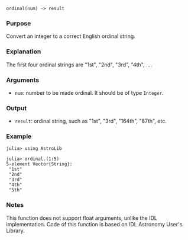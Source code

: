 ```
ordinal(num) -> result
```

### Purpose

Convert an integer to a correct English ordinal string.

### Explanation

The first four ordinal strings are "1st", "2nd", "3rd", "4th", ....

### Arguments

  * `num`: number to be made ordinal. It should be of type `Integer`.

### Output

  * `result`: ordinal string, such as "1st", "3rd", "164th", "87th", etc.

### Example

```jldoctest
julia> using AstroLib

julia> ordinal.(1:5)
5-element Vector{String}:
 "1st"
 "2nd"
 "3rd"
 "4th"
 "5th"
```

### Notes

This function does not support float arguments, unlike the IDL implementation. Code of this function is based on IDL Astronomy User's Library.
